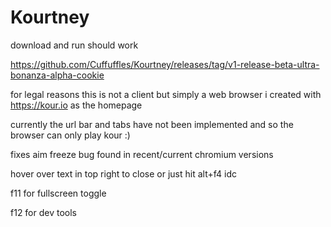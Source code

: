# Kourtney

download and run should work

https://github.com/Cuffuffles/Kourtney/releases/tag/v1-release-beta-ultra-bonanza-alpha-cookie

for legal reasons this is not a client but simply a web browser i created with https://kour.io as the homepage

currently the url bar and tabs have not been implemented and so the browser can only play kour :)

fixes aim freeze bug found in recent/current chromium versions

hover over text in top right to close or just hit alt+f4 idc

f11 for fullscreen toggle

f12 for dev tools
